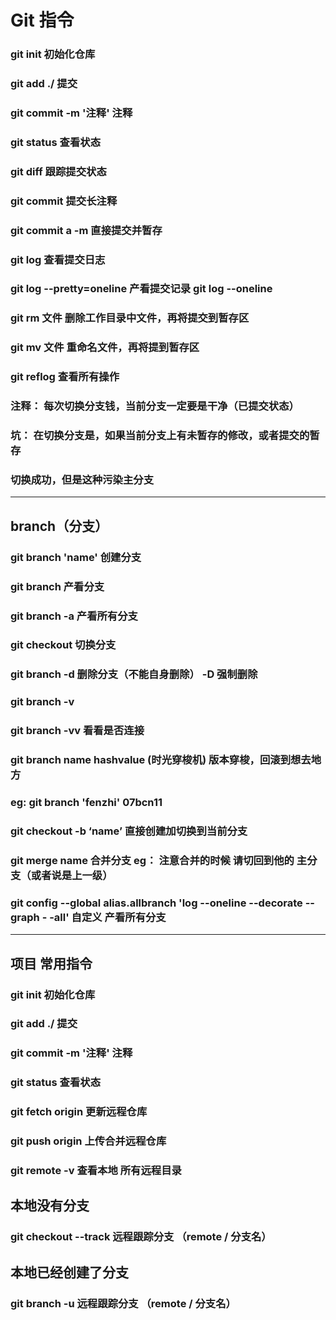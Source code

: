 # Git 指令
### git init 初始化仓库
### git add ./ 提交
### git commit -m '注释' 注释
### git status 查看状态
### git diff 跟踪提交状态
### git commit 提交长注释
### git commit a -m 直接提交并暂存
### git log 查看提交日志
### git log --pretty=oneline 产看提交记录 git log --oneline
### git rm 文件  删除工作目录中文件，再将提交到暂存区
### git mv 文件  重命名文件，再将提到暂存区
### git reflog 查看所有操作
###  注释： 每次切换分支钱，当前分支一定要是干净（已提交状态）
###  坑：  在切换分支是，如果当前分支上有未暂存的修改，或者提交的暂存
###       切换成功，但是这种污染主分支


--------------------------------------------------------------

##   branch（分支）
###  git branch 'name' 创建分支
###  git branch 产看分支
###  git branch -a 产看所有分支
###  git checkout 切换分支
###  git branch -d 删除分支（不能自身删除） -D 强制删除
###  git branch -v 
###  git branch -vv 看看是否连接
###  git branch name hashvalue (时光穿梭机) 版本穿梭，回滚到想去地方
###  eg: git branch 'fenzhi' 07bcn11
###  git checkout -b ‘name’ 直接创建加切换到当前分支
###  git merge name 合并分支 eg： 注意合并的时候 请切回到他的 主分支（或者说是上一级）
###   git config --global alias.allbranch 'log --oneline --decorate --graph -     -all' 自定义 产看所有分支

---------------------------------------------------------

## 项目 常用指令
### git init 初始化仓库
### git add ./ 提交
### git commit -m '注释' 注释
### git status 查看状态
### git fetch origin 更新远程仓库
### git push  origin 上传合并远程仓库
### git remote -v  查看本地 所有远程目录
## 本地没有分支
###  git checkout --track 远程跟踪分支 （remote / 分支名）
##  本地已经创建了分支
### git branch -u 远程跟踪分支 （remote / 分支名）








